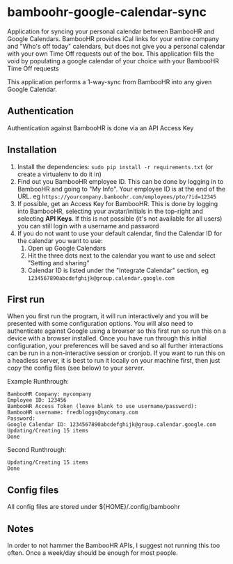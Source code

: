 # bamboohr-google-calendar-sync
Application for syncing your personal calendar between BambooHR and Google Calendars.
BambooHR provides iCal links for your entire company and "Who's off today" calendars, but does not give you a personal calendar with your own Time Off requests out of the box. This application fills the void by populating a google calendar of your choice with your BambooHR Time Off requests

This application performs a 1-way-sync from BambooHR into any given Google Calendar. 

## Authentication
Authentication against BambooHR is done via an API Access Key

## Installation
1. Install the dependencies: `sudo pip install -r requirements.txt` (or create a virtualenv to do it in)
2. Find out you BambooHR employee ID. This can be done by logging in to BambooHR and going to "My Info". Your employee ID is at the end of the URL. eg `https://yourcompany.bamboohr.com/employees/pto/?id=12345`
3. If possible, get an Access Key for BambooHR. This is done by logging into BambooHR, selecting your avatar/initials in the top-right and selecting **API Keys**. If this is not possible (it's not available for all users) you can still login with a username and password
4. If you do not want to use your default calendar, find the Calendar ID for the calendar you want to use:
    1. Open up Google Calendars
    2. Hit the three dots next to the calendar you want to use and select "Setting and sharing"
    3. Calendar ID is listed under the "Integrate Calendar" section, eg `1234567890abcdefghijk@group.calendar.google.com`
    
## First run
When you first run the program, it will run interactively and you will be presented with some configuration options. You will also need to authenticate against Google using a browser so this first run so run this on a device with a browser installed.
Once you have run through this initial configuration, your preferences will be saved and so all further interactions can be run in a non-interactive session or cronjob. If you want to run this on a headless server, it is best to run it locally on your machine first, then just copy the config files (see below) to your server. 

Example Runthrough:
```
BambooHR Company: mycompany
Employee ID: 123456
BambooHR Access Token (leave blank to use username/password):
BambooHR username: fredbloggs@mycomany.com
Password:
Google Calendar ID: 1234567890abcdefghijk@group.calendar.google.com
Updating/Creating 15 items
Done
```

Second Runthrough:
```
Updating/Creating 15 items
Done
```

## Config files
All config files are stored under ${HOME}/.config/bamboohr

## Notes
In order to not hammer the BambooHR APIs, I suggest not running this too often. Once a week/day should be enough for most people.